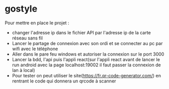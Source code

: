 # gostyle

Pour mettre en place le projet : 
- changer l'adresse ip dans le fichier API par l'adresse ip de la carte réseau sans fil
- Lancer le partage de connexion avec son ordi et se connecter au pc par wifi avec le téléphone
- Aller dans le pare feu windows et autoriser la connexion sur le port 3000
- Lancer la bdd, l'api puis l'appli react(sur l'appli react avant de lancer le run android avec la page localhost:19002 il faut passer la connexion de lan à local)
- Pour tester on peut utiliser le site(https://fr.qr-code-generator.com/) en rentrant le code qui donnera un qrcode à scanner
